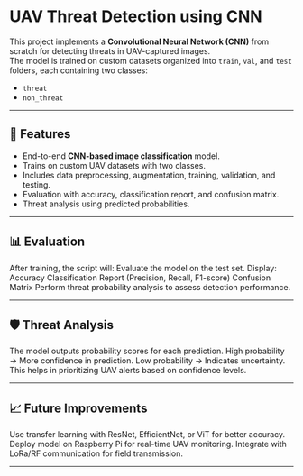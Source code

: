 # UAV Threat Detection using CNN

This project implements a **Convolutional Neural Network (CNN)** from scratch for detecting threats in UAV-captured images.  
The model is trained on custom datasets organized into `train`, `val`, and `test` folders, each containing two classes:  
- `threat`  
- `non_threat`

---

## 🚀 Features
- End-to-end **CNN-based image classification** model.
- Trains on custom UAV datasets with two classes.
- Includes data preprocessing, augmentation, training, validation, and testing.
- Evaluation with accuracy, classification report, and confusion matrix.
- Threat analysis using predicted probabilities.

---

## 📊 Evaluation

After training, the script will:
Evaluate the model on the test set.
Display:
Accuracy
Classification Report (Precision, Recall, F1-score)
Confusion Matrix
Perform threat probability analysis to assess detection performance.

---

## 🛡️ Threat Analysis

The model outputs probability scores for each prediction.
High probability → More confidence in prediction.
Low probability → Indicates uncertainty.
This helps in prioritizing UAV alerts based on confidence levels.

---


## 📈 Future Improvements

Use transfer learning with ResNet, EfficientNet, or ViT for better accuracy.
Deploy model on Raspberry Pi for real-time UAV monitoring.
Integrate with LoRa/RF communication for field transmission.

---
